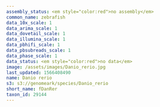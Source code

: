 ```yaml
---
assembly_status: <em style="color:red">no assembly</em>
common_name: zebrafish
data_10x_scale: 1
data_arima_scale: 1
data_dovetail_scale: 1
data_illumina_scale: 1
data_pbhifi_scale: 1
data_pbsubreads_scale: 1
data_phase_scale: 1
data_status: <em style="color:red">no data</em>
image: /assets/images/Danio_rerio.jpg
last_updated: 1566408490
name: Danio rerio
s3: s3://genomeark/species/Danio_rerio
short_name: fDanRer
taxon_id: 29144
---
```

